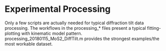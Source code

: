 # Experimental Processing
Only a few scripts are actually needed for typical diffraction tilt data processing. The workflows in the processing_* files present a typical fitting-plotting with kinematic model pattern. processing_20180115_MoS2_DiffTilt.m	provides the strongest examples/the most workable dataset. 
